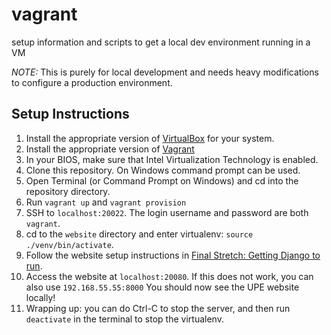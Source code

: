 # vagrant
setup information and scripts to get a local dev environment running in a VM

*NOTE:* This is purely for local development and needs heavy modifications to configure a production environment.

## Setup Instructions

1. Install the appropriate version of [VirtualBox](https://www.virtualbox.org/wiki/Downloads) for your system.
2. Install the appropriate version of [Vagrant](http://www.vagrantup.com/downloads.html)
3. In your BIOS, make sure that Intel Virtualization Technology is enabled.
4. Clone this repository. On Windows command prompt can be used.
5. Open Terminal (or Command Prompt on Windows) and cd into the repository directory.
6. Run `vagrant up` and `vagrant provision`
7. SSH to `localhost:20022`. The login username and password are both `vagrant`.
8. cd to the `website` directory and enter virtualenv: `source ./venv/bin/activate`.
9. Follow the website setup instructions in [Final Stretch: Getting Django to run](https://github.com/upenu/website#final-stretch-getting-django-to-run).
10. Access the website at `localhost:20080`. If this does not work, you can also use `192.168.55.55:8000` You should now see the UPE website locally!
11. Wrapping up: you can do Ctrl-C to stop the server, and then run `deactivate` in the terminal to stop the virtualenv.
